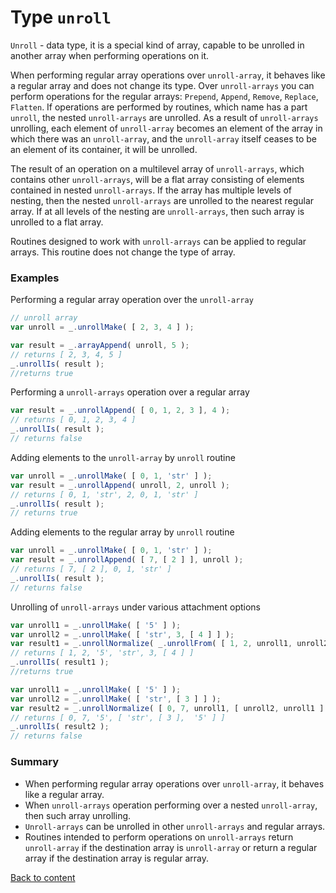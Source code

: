 # Type <code>unroll</code>

<code>Unroll</code> - data type, it is a special kind of array, capable to be unrolled in another array when performing operations on it.

When performing regular array operations over `unroll-array`, it behaves like a regular array and does not change its type. Over `unroll-arrays` you can perform operations for the regular arrays: `Prepend`, `Append`, `Remove`, `Replace`, `Flatten`. If operations are performed by routines, which name has a part `unroll`, the nested `unroll-arrays` are unrolled. As a result of `unroll-arrays` unrolling, each element of `unroll-array` becomes an element of the array in which there was an `unroll-array`, and the `unroll-array` itself ceases to be an element of its container, it will be unrolled.

The result of an operation on a multilevel array of `unroll-arrays`, which contains other `unroll-arrays`, will be a flat array consisting of elements contained in nested `unroll-arrays`. If the array has multiple levels of nesting, then the nested `unroll-arrays` are unrolled to the nearest regular array. If at all levels of the nesting are `unroll-arrays`, then such array is unrolled to a flat array.

Routines designed to work with `unroll-arrays` can be applied to regular arrays. This routine does not change the type of array.

### Examples

Performing a regular array operation over the `unroll-array`

```js
// unroll array
var unroll = _.unrollMake( [ 2, 3, 4 ] );

var result = _.arrayAppend( unroll, 5 );
// returns [ 2, 3, 4, 5 ]
_.unrollIs( result );
//returns true
```

Performing a `unroll-arrays` operation over a regular array

```js
var result = _.unrollAppend( [ 0, 1, 2, 3 ], 4 );
// returns [ 0, 1, 2, 3, 4 ]
_.unrollIs( result );
// returns false
```

Adding elements to the `unroll-array` by `unroll` routine

```js
var unroll = _.unrollMake( [ 0, 1, 'str' ] );
var result = _.unrollAppend( unroll, 2, unroll );  
// returns [ 0, 1, 'str', 2, 0, 1, 'str' ]
_.unrollIs( result );
// returns true
```

Adding elements to the regular array by `unroll` routine

```js
var unroll = _.unrollMake( [ 0, 1, 'str' ] );
var result = _.unrollAppend( [ 7, [ 2 ] ], unroll );
// returns [ 7, [ 2 ], 0, 1, 'str' ]
_.unrollIs( result );
// returns false
```

Unrolling of `unroll-arrays` under various attachment options

```js
var unroll1 = _.unrollMake( [ '5' ] );
var unroll2 = _.unrollMake( [ 'str', 3, [ 4 ] ] );
var result1 = _.unrollNormalize( _.unrollFrom( [ 1, 2, unroll1, unroll2 ] ) );  
// returns [ 1, 2, '5', 'str', 3, [ 4 ] ]
_.unrollIs( result1 );
//returns true

var unroll1 = _.unrollMake( [ '5' ] );
var unroll2 = _.unrollMake( [ 'str', [ 3 ] ] );
var result2 = _.unrollNormalize( [ 0, 7, unroll1, [ unroll2, unroll1 ] ] );
// returns [ 0, 7, '5', [ 'str', [ 3 ],  '5' ] ]
_.unrollIs( result2 );
// returns false
```

### Summary

- When performing regular array operations over `unroll-array`, it behaves like a regular array.
- When `unroll-arrays` operation performing over a nested `unroll-array`, then such array unrolling.
- `Unroll-arrays` can be unrolled in other `unroll-arrays` and regular arrays.
- Routines intended to perform operations on `unroll-arrays` return `unroll-array` if the destination array is `unroll-array` or return a regular array if the destination array is regular array.

[Back to content](../README.md#Concepts)
